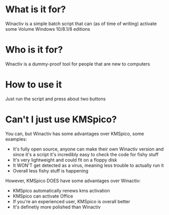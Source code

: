 # What is it for?
Winactiv is a simple batch script that can (as of time of writing) activate some Volume Windows 10/8.1/8 editions
# Who is it for?
Wnactiv is a dummy-proof tool for people that are new to computers
# How to use it
Just run the script and press about two buttons
# Can't I just use KMSpico?
You can, but Winactiv has some advantages over KMSpico, some examples:
- It's fully open source, anyone can make their own Winactiv version and since it's a script it's incredibly easy to check the code for fishy stuff
- It's very lightweight and could fit on a floppy disk
- It WON'T get detected as a virus, meaning less trouble to actually run it
- Overall less fishy stuff is happening

However, KMSpico DOES have some advantages over Winactiv:
- KMSpico automatically renews kms activation
- KMSpico can activate Office
- If you're an experienced user, KMSpico is overall better 
- It's definetly more polished than Winactiv
